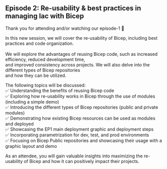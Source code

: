 ## Episode 2: Re-usability & best practices in managing Iac with Bicep

Thank you for attending and/or watching our episode-1 🎉 <br/>

In this new session, we will cover the re-usability of Bicep, including best practices and code organization.<br/> <br/>
We will explore the advantages of reusing Bicep code, such as increased efficiency, reduced development time, <br/> and improved consistency across projects.
We will also delve into the different types of Bicep repositories <br/>
and how they can be utilized.

The following topics will be discussed:<br/>
✅ Understanding the benefits of reusing Bicep code <br/>
✅ Exploring how re-usability works in Bicep through the use of modules (including a simple demo) <br/>
✅ Introducing the different types of Bicep repositories (public and private modules) <br/>
✅ Demonstrating how existing Bicep resources can be used as modules and deployed <br/>
✅ Showcasing the EP1 main deployment graphic and deployment steps <br/>
✅ Incorporating parametrization for dev, test, and prod environments <br/>
✅ Focusing on Bicep Public repositories and showcasing their usage with a graphic layout and demo <br/>

As an attendee, you will gain valuable insights into maximizing the re-usability of Bicep and how it can positively impact their projects.
